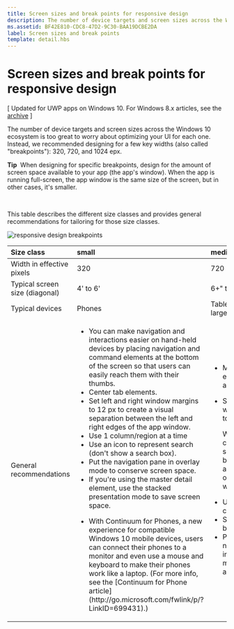 ```yaml
---
title: Screen sizes and break points for responsive design
description: The number of device targets and screen sizes across the Windows 10 ecosystem is too great to worry about optimizing your UI for each one.
ms.assetid: BF42E810-CDC8-47D2-9C30-BAA19DCBE2DA
label: Screen sizes and break points
template: detail.hbs
---
```


#  Screen sizes and break points for responsive design


\[ Updated for UWP apps on Windows 10. For Windows 8.x articles, see the [archive](http://go.microsoft.com/fwlink/p/?linkid=619132) \]



The number of device targets and screen sizes across the Windows 10 ecosystem is too great to worry about optimizing your UI for each one. Instead, we recommended designing for a few key widths (also called "breakpoints"): 320, 720, and 1024 epx.

**Tip**  When designing for specific breakpoints, design for the amount of screen space available to your app (the app's window). When the app is running full-screen, the app window is the same size of the screen, but in other cases, it's smaller.

 

This table describes the different size classes and provides general recommendations for tailoring for those size classes.

![responsive design breakpoints](images/rsp-design/rspd-breakpoints.png)

<table>
<colgroup>
<col width="25%" />
<col width="25%" />
<col width="25%" />
<col width="25%" />
</colgroup>
<thead>
<tr class="header">
<th align="left">Size class</th>
<th align="left">small</th>
<th align="left">medium</th>
<th align="left">large</th>
</tr>
</thead>
<tbody>
<tr class="odd">
<td align="left">Width in effective pixels</td>
<td align="left">320</td>
<td align="left">720</td>
<td align="left">1024</td>
</tr>
<tr class="even">
<td align="left">Typical screen size (diagonal)</td>
<td align="left">4' to 6'</td>
<td align="left">6+&quot; to 12&quot;</td>
<td align="left">13' and wider</td>
</tr>
<tr class="odd">
<td align="left">Typical devices</td>
<td align="left">Phones</td>
<td align="left">Tablet, phones with large screen</td>
<td align="left">PCs, laptops, Surface Hubs</td>
</tr>
<tr class="even">
<td align="left">General recommendations</td>
<td align="left"><ul>
<li>You can make navigation and interactions easier on hand-held devices by placing navigation and command elements at the bottom of the screen so that users can easily reach them with their thumbs.</li>
<li>Center tab elements.</li>
<li>Set left and right window margins to 12 px to create a visual separation between the left and right edges of the app window.</li>
<li>Use 1 column/region at a time</li>
<li>Use an icon to represent search (don't show a search box).</li>
<li>Put the navigation pane in overlay mode to conserve screen space.</li>
<li>If you're using the master detail element, use the stacked presentation mode to save screen space.</li>
<li><p>With Continuum for Phones, a new experience for compatible Windows 10 mobile devices, users can connect their phones to a monitor and even use a mouse and keyboard to make their phones work like a laptop. (For more info, see the [Continuum for Phone article](http://go.microsoft.com/fwlink/p/?LinkID=699431).)</p></li>
</ul></td>
<td align="left"><ul>
<li>Make tab elements left-aligned.</li>
<li><p>Set left and right window margins to 24 px.</p>
<p>We recommend creating a visual separation between the left and right edges of the app window.</p></li>
<li>Up to two columns/regions</li>
<li>Show the search box.</li>
<li>Put the navigation pane into docked mode so that it always shows.</li>
</ul></td>
<td align="left"><ul>
<li>Put navigation and command elements at the top of the app window.</li>
<li>Make tab elements left-aligned.</li>
<li><p>Set left and right window margins to 24 px.</p>
<p>We recommend creating a visual separation between the left and right edges of the app window.</p></li>
<li>Up to three columns/regions</li>
<li>Show the search box.</li>
<li>Put the navigation pane into docked mode so that it always shows.</li>
</ul></td>
</tr>
</tbody>
</table>


 




